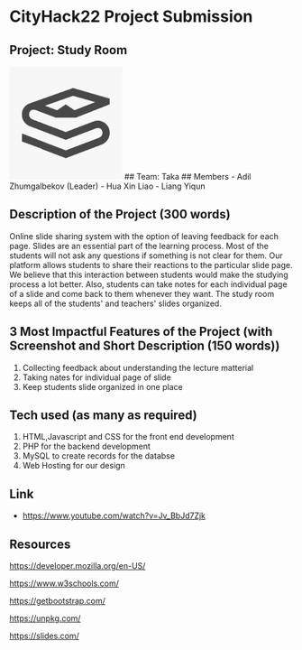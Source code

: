 # CityHack22 Project Submission
## Project: Study Room
<img src="includes/logo.jpeg" width="200" alt="project_logo"/>
## Team: Taka
## Members
- Adil Zhumgalbekov (Leader)
- Hua Xin Liao
- Liang Yiqun


## Description of the Project (300 words)
Online slide sharing system with the option of leaving feedback for each page. Slides are an essential part of the learning process. Most of the students will not ask any questions if something is not clear for them. Our platform allows students to share their reactions to the particular slide page. We believe that this interaction between students would make the studying process a lot better. Also, students can take notes for each individual page of a slide and come back to them whenever they want. The study room keeps all of the students' and teachers' slides organized. 

## 3 Most Impactful Features of the Project (with Screenshot and Short Description (150 words))
1. Collecting feedback about understanding the lecture matterial 
2. Taking nates for individual page of slide
3. Keep students slide organized in one place

## Tech used (as many as required)
1. HTML,Javascript and CSS for the front end development
2. PHP for the backend development
3. MySQL to create records for the databse
4. Web Hosting for our design

## Link
- https://www.youtube.com/watch?v=Jv_BbJd7Zjk

## Resources
https://developer.mozilla.org/en-US/

https://www.w3schools.com/

https://getbootstrap.com/

https://unpkg.com/

https://slides.com/
